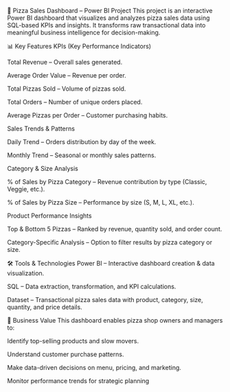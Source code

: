 🍕 Pizza Sales Dashboard – Power BI Project
This project is an interactive Power BI dashboard that visualizes and analyzes pizza sales data using SQL-based KPIs and insights. It transforms raw transactional data into meaningful business intelligence for decision-making.

📊 Key Features
KPIs (Key Performance Indicators)

Total Revenue – Overall sales generated.

Average Order Value – Revenue per order.

Total Pizzas Sold – Volume of pizzas sold.

Total Orders – Number of unique orders placed.

Average Pizzas per Order – Customer purchasing habits.

Sales Trends & Patterns

Daily Trend – Orders distribution by day of the week.

Monthly Trend – Seasonal or monthly sales patterns.

Category & Size Analysis

% of Sales by Pizza Category – Revenue contribution by type (Classic, Veggie, etc.).

% of Sales by Pizza Size – Performance by size (S, M, L, XL, etc.).

Product Performance Insights

Top & Bottom 5 Pizzas – Ranked by revenue, quantity sold, and order count.

Category-Specific Analysis – Option to filter results by pizza category or size.

🛠 Tools & Technologies
Power BI – Interactive dashboard creation & data visualization.

SQL – Data extraction, transformation, and KPI calculations.

Dataset – Transactional pizza sales data with product, category, size, quantity, and price details.

🎯 Business Value
This dashboard enables pizza shop owners and managers to:

Identify top-selling products and slow movers.

Understand customer purchase patterns.

Make data-driven decisions on menu, pricing, and marketing.

Monitor performance trends for strategic planning
